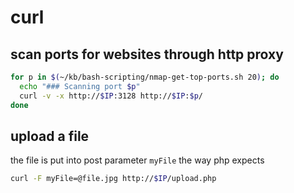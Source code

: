 # curl

## scan ports for websites through http proxy
```bash
for p in $(~/kb/bash-scripting/nmap-get-top-ports.sh 20); do
  echo "### Scanning port $p"
  curl -v -x http://$IP:3128 http://$IP:$p/
done
```

## upload a file
the file is put into post parameter `myFile` the way php expects
```bash
curl -F myFile=@file.jpg http://$IP/upload.php
```
